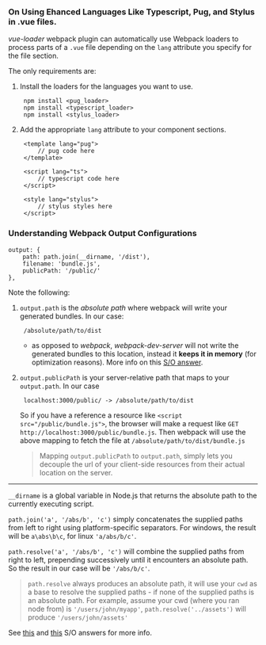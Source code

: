 ### On Using Ehanced Languages Like Typescript, Pug, and Stylus in .vue files.

_vue-loader_ webpack plugin can automatically use Webpack loaders to process parts of a `.vue` file depending on the `lang` attribute you specify for the file section.

The only requirements are:

1. Install the loaders for the languages you want to use.

        npm install <pug_loader>
        npm install <typescript_loader>
        npm install <stylus_loader>

2. Add the appropriate `lang` attribute to your component sections.

        <template lang="pug">
            // pug code here
        </template>

        <script lang="ts">
            // typescript code here
        </script>

        <style lang="stylus">
            // stylus styles here
        </script>


### Understanding Webpack Output Configurations
```
output: {
    path: path.join(__dirname, '/dist'),
    filename: 'bundle.js',
    publicPath: '/public/'
},
```
Note the following:

1. `output.path` is the _absolute path_ where webpack will write your generated bundles. In our case:

        /absolute/path/to/dist

    * as opposed to _webpack_, _webpack-dev-server_ will not write the generated bundles to this location, instead it __keeps it in memory__ (for optimization reasons). More info on this [S/O answer](https://stackoverflow.com/a/39049619).

2. `output.publicPath` is your server-relative path that maps to your `output.path`. In our case

        localhost:3000/public/ -> /absolute/path/to/dist
            
    So if you have a reference a resource like `<script src="/public/bundle.js">`, the browser will make a request like `GET http://localhost:3000/public/bundle.js`. Then webpack will use the above mapping to fetch the file at `/absolute/path/to/dist/bundle.js`

    > Mapping `output.publicPath` to `output.path`, simply lets you decouple the url of your client-side resources from their actual location on the server.

---
`__dirname` is a global variable in Node.js that returns the absolute path to the currently executing script.

`path.join('a', '/abs/b', 'c')` simply concatenates the supplied paths from left to right using platform-specific separators. For windows, the result will be `a\abs\b\c`, for linux `'a/abs/b/c'`.

`path.resolve('a', '/abs/b', 'c')` will combine the supplied paths from right to left, prepending successively until it encounters an absolute path. So the result in our case will be `'/abs/b/c'`. 

>`path.resolve` always produces an absolute path, it will use your `cwd` as a base to resolve the supplied paths - if none of the supplied paths is an absolute path. For example, assume your cwd (where you ran node from) is `'/users/john/myapp'`, `path.resolve('../assets')` will produce `'/users/john/assets'`

See [this](https://stackoverflow.com/questions/39110801/path-join-vs-path-resolve-with-dirname) and [this](https://stackoverflow.com/a/39836259) S/O answers for more info.
